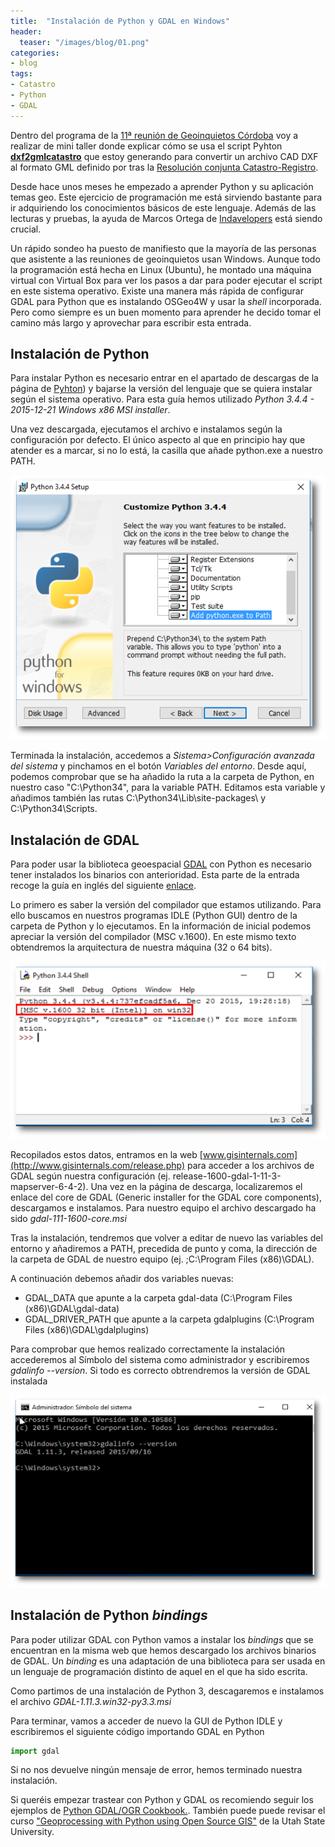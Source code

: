 ```yaml
---
title:  "Instalación de Python y GDAL en Windows"
header:
  teaser: "/images/blog/01.png"
categories: 
- blog
tags:
- Catastro
- Python
- GDAL
---
```


Dentro del programa de la [11ª reunión de Geoinquietos Córdoba](http://wiki.osgeo.org/wiki/Reuni%C3%B3n_11_Geoinquietos_C%C3%B3rdoba) voy a realizar de mini taller donde explicar cómo se usa el script Pyhton [**dxf2gmlcatastro**](https://github.com/sigdeletras/dxf2gmlcatastro) que estoy generando para convertir un archivo CAD DXF al formato GML definido por tras la [Resolución conjunta Catastro-Registro](http://www.catastro.minhap.es/documentos/formatos_intercambio/Formato%20GML%20parcela%20catastral.pdf).

Desde hace unos meses he empezado a aprender Python y su aplicación temas geo. Este ejercicio de programación me está sirviendo bastante para ir adquiriendo los conocimientos básicos de este lenguaje. Además de las lecturas y pruebas, la ayuda de Marcos Ortega de [Indavelopers](http://www.indavelopers.com/) está siendo crucial.

Un rápido sondeo ha puesto de manifiesto que la mayoría de las personas que asistente a las reuniones de geoinquietos usan Windows. Aunque todo la programación está hecha en Linux (Ubuntu), he montado una máquina virtual con Virtual Box para ver los pasos a dar para poder ejecutar el script en este sistema operativo. Existe una manera más rápida de configurar GDAL para Python que es instalando OSGeo4W y usar la _shell_ incorporada. Pero como siempre es un buen momento para aprender he decido tomar el camino más largo y aprovechar para escribir esta entrada.

## Instalación de Python

Para instalar Python es necesario entrar en el apartado de descargas de la página de [Pyhton](https://www.python.org/downloads/windows/)) y bajarse la versión del lenguaje que se quiera instalar según el sistema operativo. Para esta guía hemos utilizado _Python 3.4.4 - 2015-12-21 Windows x86 MSI installer_.

Una vez descargada, ejecutamos el archivo e instalamos según la configuración por defecto. El único aspecto al que en principio hay que atender es a marcar, si no lo está, la casilla que añade python.exe a nuestro PATH.

![](/images/blog/01.png)

Terminada la instalación, accedemos a _Sistema>Configuración avanzada del sistema_ y pinchamos en el botón _Variables del entorno_. Desde aquí, podemos comprobar que se ha añadido la ruta a la carpeta de Python, en nuestro caso "C:\Python34", para la variable PATH. Editamos esta variable y añadimos también las rutas C:\Python34\Lib\site-packages\ y C:\Python34\Scripts.

## Instalación de GDAL

Para poder usar la biblioteca geoespacial [GDAL](https://es.wikipedia.org/wiki/GDAL) con Python es necesario tener instalados los binarios con anterioridad. Esta parte de la entrada recoge la guía en inglés del siguiente [enlace](http://sandbox.idre.ucla.edu/sandbox/tutorials/installing-gdal-for-windows).

Lo primero es saber la versión del compilador que estamos utilizando. Para ello buscamos en nuestros programas IDLE (Python GUI) dentro de la carpeta de Python y lo ejecutamos. En la información de inicial podemos apreciar la versión del compilador (MSC v.1600). En este mismo texto obtendremos la arquitectura de nuestra máquina (32 o 64 bits).

![](/images/blog/02_ilde.png)

Recopilados estos datos, entramos en la web [www.gisinternals.com](http://www.gisinternals.com/release.php) para acceder a los archivos de GDAL según nuestra configuración (ej. release-1600-gdal-1-11-3-mapserver-6-4-2). Una vez en la página de descarga, localizaremos el enlace del core de GDAL (Generic installer for the GDAL core components), descargamos e instalamos. Para nuestro equipo el archivo descargado ha sido _gdal-111-1600-core.msi_

Tras la instalación, tendremos que volver a editar de nuevo las variables del entorno y añadiremos a PATH, precedida de punto y coma, la dirección de la carpeta de GDAL de nuestro equipo (ej. ;C:\Program Files (x86)\GDAL).

A continuación debemos añadir dos variables nuevas:

*   GDAL_DATA que apunte a la carpeta gdal-data (C:\Program Files (x86)\GDAL\gdal-data)
*   GDAL_DRIVER_PATH que apunte a la carpeta gdalplugins (C:\Program Files (x86)\GDAL\gdalplugins)

Para comprobar que hemos realizado correctamente la instalación accederemos al Símbolo del sistema como administrador y escribiremos _gdalinfo --version_. Si todo es correcto obtrendremos la versión de GDAL instalada

![](/images/blog/03_gdalinfo.png)

## Instalación de Python _bindings_

Para poder utilizar GDAL con Python vamos a instalar los _bindings_ que se encuentran en la misma web que hemos descargado los archivos binarios de GDAL. Un _binding_ es una adaptación de una biblioteca para ser usada en un lenguaje de programación distinto de aquel en el que ha sido escrita.

Como partimos de una instalación de Python 3, descagaremos e instalamos el archivo _GDAL-1.11.3.win32-py3.3.msi_

Para terminar, vamos a acceder de nuevo la GUI de Python IDLE y escribiremos el siguiente código importando GDAL en Python

```python
import gdal

```

Si no nos devuelve ningún mensaje de error, hemos terminado nuestra instalación.

Si queréis empezar trastear con Python y GDAL os recomiendo seguir los ejemplos de [Python GDAL/OGR Cookbook.](https://pcjericks.github.io/py-gdalogr-cookbook/index.html). También puede puede revisar el curso ["Geoprocessing with Python using Open Source GIS"](http://www.gis.usu.edu/%7Echrisg/python) de la Utah State University.
        
